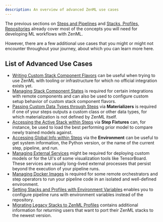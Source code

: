 ```yaml
---
description: An overview of advanced ZenML use cases
---
```


The previous sections on [Steps and Pipelines](../steps-pipelines/steps-and-pipelines.md)
and [Stacks, Profiles, Repositories](../stacks-profiles-repositories/stacks_profiles_repositories.md)
already cover most of the concepts you will need for developing ML workflows
with ZenML.

However, there are a few additional use cases that you might or might not
encounter throughout your journey, about which you can learn more here.

## List of Advanced Use Cases

* [Writing Custom Stack Component Flavors](custom-flavors.md)
can be useful when trying to use ZenML with tooling or infrastructure for which
no official integration exists yet.
* [Managing Stack Component States](stack-state-management.md)
is required for certain integrations with remote components and can also be
used to configure custom setup behavior of custom stack component flavors.
* [Passing Custom Data Types through Steps](materializer.md)
via **Materializers** is required if one of your steps outputs a custom class
or other data types, for which materialization is not defined by ZenML itself.
* [Accessing the Active Stack within Steps](step-fixtures.md)
via **Step Fixtures** can, for instance, be used to load the best performing
prior model to compare newly trained models against.
* [Accessing Global Info within Steps](environment.md)
via the **Environment** can be useful to get system information, the Python
version, or the name of the current step, pipeline, and run.
* [Managing External Services](manage-external-services.md)
might be required for deploying custom models or for the UI's of some visualization
tools like TensorBoard. These services are usually long-lived external
processes that persist beyond the execution of your pipeline runs.
* [Managing Docker Images](advanced-concepts/docker.md)
is required for some remote orchestrators and step operators to run your 
pipeline code in an isolated and well-defined environment.
* [Setting Stacks and Profiles with Environment Variables](stack-profile-environment-variables.md)
enables you to configure pipeline runs with environment variables instead of
the repository.
* [Migrating Legacy Stacks to ZenML Profiles](migrating-legacy-stacks.md)
contains additional information for returning users that want to port their
ZenML stacks to the newest version.
